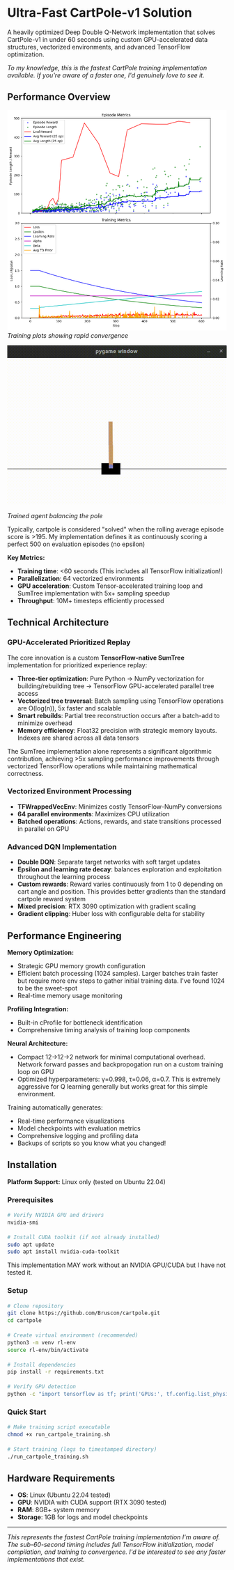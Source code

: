 # Ultra-Fast CartPole-v1 Solution

A heavily optimized Deep Double Q-Network implementation that solves CartPole-v1 in under 60 seconds using custom GPU-accelerated data structures, vectorized environments, and advanced TensorFlow optimization.

*To my knowledge, this is the fastest CartPole training implementation available. If you're aware of a faster one, I'd genuinely love to see it.*

## Performance Overview

![Training Progress](media/training_metrics.png)
*Training plots showing rapid convergence*

![Solved CartPole](media/cartpole_demo.gif)

*Trained agent balancing the pole*

Typically, cartpole is considered "solved" when the rolling average episode score is >195. My implementation defines it as continuously scoring a perfect 500 on evaluation episodes (no epsilon)

**Key Metrics:**
- **Training time**: <60 seconds (This includes all TensorFlow initialization!)
- **Parallelization**: 64 vectorized environments
- **GPU acceleration**: Custom Tensor-accelerated training loop and SumTree implementation with 5x+ sampling speedup
- **Throughput**: 10M+ timesteps efficiently processed

## Technical Architecture

### GPU-Accelerated Prioritized Replay
The core innovation is a custom **TensorFlow-native SumTree** implementation for prioritized experience replay:

- **Three-tier optimization**: Pure Python → NumPy vectorization for building/rebuilding tree → TensorFlow GPU-accelerated parallel tree access
- **Vectorized tree traversal**: Batch sampling using TensorFlow operations are O(log(n)), 5x faster and scalable
- **Smart rebuilds**: Partial tree reconstruction occurs after a batch-add to minimize overhead
- **Memory efficiency**: Float32 precision with strategic memory layouts. Indexes are shared across all data tensors 

The SumTree implementation alone represents a significant algorithmic contribution, achieving >5x sampling performance improvements through vectorized TensorFlow operations while maintaining mathematical correctness.

### Vectorized Environment Processing
- **TFWrappedVecEnv**: Minimizes costly TensorFlow-NumPy conversions
- **64 parallel environments**: Maximizes CPU utilization
- **Batched operations**: Actions, rewards, and state transitions processed in parallel on GPU

### Advanced DQN Implementation
- **Double DQN**: Separate target networks with soft target updates
- **Epsilon and learning rate decay**: balances exploration and exploitation throughout the learning process
- **Custom rewards**: Reward varies continuously from 1 to 0 depending on cart angle and position. This provides better gradients than the standard cartpole reward system
- **Mixed precision**: RTX 3090 optimization with gradient scaling
- **Gradient clipping**: Huber loss with configurable delta for stability

## Performance Engineering

**Memory Optimization:**
- Strategic GPU memory growth configuration
- Efficient batch processing (1024 samples). Larger batches train faster but require more env steps to gather initial training data. I've found 1024 to be the sweet-spot
- Real-time memory usage monitoring

**Profiling Integration:**
- Built-in cProfile for bottleneck identification
- Comprehensive timing analysis of training loop components

**Neural Architecture:**
- Compact 12→12→2 network for minimal computational overhead. Network forward passes and backpropogation run on a custom training loop on GPU
- Optimized hyperparameters: γ=0.998, τ=0.06, α=0.7. This is extremely aggressive for Q learning generally but works great for this simple environment. 

Training automatically generates:
- Real-time performance visualizations
- Model checkpoints with evaluation metrics
- Comprehensive logging and profiling data
- Backups of scripts so you know what you changed!


## Installation

**Platform Support:** Linux only (tested on Ubuntu 22.04)

### Prerequisites
```bash
# Verify NVIDIA GPU and drivers
nvidia-smi

# Install CUDA toolkit (if not already installed)
sudo apt update
sudo apt install nvidia-cuda-toolkit
```
This implementation MAY work without an NVIDIA GPU/CUDA but I have not tested it. 

### Setup
```bash
# Clone repository
git clone https://github.com/Bruscon/cartpole.git
cd cartpole

# Create virtual environment (recommended)
python3 -m venv rl-env
source rl-env/bin/activate

# Install dependencies
pip install -r requirements.txt

# Verify GPU detection
python -c "import tensorflow as tf; print('GPUs:', tf.config.list_physical_devices('GPU'))"
```

### Quick Start
```bash
# Make training script executable
chmod +x run_cartpole_training.sh

# Start training (logs to timestamped directory)
./run_cartpole_training.sh
```

## Hardware Requirements

- **OS**: Linux (Ubuntu 22.04 tested)
- **GPU**: NVIDIA with CUDA support (RTX 3090 tested)
- **RAM**: 8GB+ system memory
- **Storage**: 1GB for logs and model checkpoints

---

*This represents the fastest CartPole training implementation I'm aware of. The sub-60-second timing includes full TensorFlow initialization, model compilation, and training to convergence. I'd be interested to see any faster implementations that exist.*
